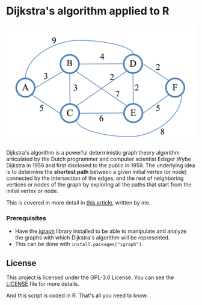 # Dijkstra's algorithm applied to R

![Dijkstra's algorithm represented in a graph](img/dijkstra-algorithm.png)

Dijkstra's algorithm is a powerful deterministic graph theory algorithm articulated by the Dutch programmer and computer scientist Edsger Wybe Dijkstra in 1956 and first disclosed to the public in 1959. The underlying idea is to determine the **shortest path** between a given initial vertex (or node) connected by the intersection of the edges, and the rest of neighboring vertices or nodes of the graph by exploring all the paths that start from the initial vertex or node.

This is covered in more detail in [this article](https://sheikyon.nl/posts/assimilating-dijkstra-algorithm-and-its-applications-in-daily-life/), written by me.

### Prerequisites

* Have the [igraph](https://igraph.org/) library installed to be able to manipulate and analyze the graphs with which Dijkstra's algorithm will be represented.
* This can be done with ```install.packages("igraph")```.

## License
This project is licensed under the GPL-3.0 License. You can see the [LICENSE](LICENSE) file for more details.

And this script is coded in R. That's all you need to know.
